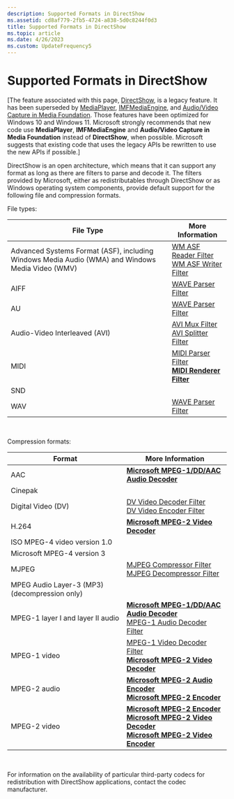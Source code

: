 ```yaml
---
description: Supported Formats in DirectShow
ms.assetid: cd8af779-2fb5-4724-a838-5d0c8244f0d3
title: Supported Formats in DirectShow
ms.topic: article
ms.date: 4/26/2023
ms.custom: UpdateFrequency5
---
```


# Supported Formats in DirectShow

\[The feature associated with this page, [DirectShow](/windows/win32/directshow/directshow), is a legacy feature. It has been superseded by [MediaPlayer](/uwp/api/Windows.Media.Playback.MediaPlayer), [IMFMediaEngine](/windows/win32/api/mfmediaengine/nn-mfmediaengine-imfmediaengine), and [Audio/Video Capture in Media Foundation](/windows/win32/medfound/audio-video-capture-in-media-foundation). Those features have been optimized for Windows 10 and Windows 11. Microsoft strongly recommends that new code use **MediaPlayer**, **IMFMediaEngine** and **Audio/Video Capture in Media Foundation** instead of **DirectShow**, when possible. Microsoft suggests that existing code that uses the legacy APIs be rewritten to use the new APIs if possible.\]

DirectShow is an open architecture, which means that it can support any format as long as there are filters to parse and decode it. The filters provided by Microsoft, either as redistributables through DirectShow or as Windows operating system components, provide default support for the following file and compression formats.

File types:



| File Type                                                                                        | More Information                                                                                                                  |
|--------------------------------------------------------------------------------------------------|-----------------------------------------------------------------------------------------------------------------------------------|
| Advanced Systems Format (ASF), including Windows Media Audio (WMA) and Windows Media Video (WMV) | [WM ASF Reader Filter](about-the-wm-asf-reader-filter.md)<br/> [WM ASF Writer Filter](wm-asf-writer-filter.md)<br/> |
| AIFF                                                                                             | [WAVE Parser Filter](wave-parser-filter.md)                                                                                      |
| AU                                                                                               | [WAVE Parser Filter](wave-parser-filter.md)                                                                                      |
| Audio-Video Interleaved (AVI)                                                                    | [AVI Mux Filter](avi-mux-filter.md)<br/> [AVI Splitter Filter](avi-splitter-filter.md)<br/>                         |
| MIDI                                                                                             | [MIDI Parser Filter](midi-parser-filter.md)<br/> [**MIDI Renderer Filter**](midi-renderer-filter.md)<br/>           |
| SND                                                                                              |                                                                                                                                   |
| WAV                                                                                              | [WAVE Parser Filter](wave-parser-filter.md)                                                                                      |



 

Compression formats:



| Format                                        | More Information                                                                                                                                                                                                                                |
|-----------------------------------------------|-------------------------------------------------------------------------------------------------------------------------------------------------------------------------------------------------------------------------------------------------|
| AAC                                           | [**Microsoft MPEG-1/DD/AAC Audio Decoder**](microsoft-mpeg-1-dd-audio-decoder.md)                                                                                                                                                              |
| Cinepak                                       |                                                                                                                                                                                                                                                 |
| Digital Video (DV)                            | [DV Video Decoder Filter](dv-video-decoder-filter.md)<br/> [DV Video Encoder Filter](dv-video-encoder-filter.md)<br/>                                                                                                             |
| H.264                                         | [**Microsoft MPEG-2 Video Decoder**](microsoft-mpeg-2-video-decoder.md)                                                                                                                                                                        |
| ISO MPEG-4 video version 1.0                  |                                                                                                                                                                                                                                                 |
| Microsoft MPEG-4 version 3                    |                                                                                                                                                                                                                                                 |
| MJPEG                                         | [MJPEG Compressor Filter](mjpeg-compressor-filter.md)<br/> [MJPEG Decompressor Filter](mjpeg-decompressor-filter.md)<br/>                                                                                                         |
| MPEG Audio Layer-3 (MP3) (decompression only) |                                                                                                                                                                                                                                                 |
| MPEG-1 layer I and layer II audio             | [**Microsoft MPEG-1/DD/AAC Audio Decoder**](microsoft-mpeg-1-dd-audio-decoder.md)<br/> [MPEG-1 Audio Decoder Filter](mpeg-1-audio-decoder-filter.md)<br/>                                                                         |
| MPEG-1 video                                  | [MPEG-1 Video Decoder Filter](mpeg-1-video-decoder-filter.md)<br/> [**Microsoft MPEG-2 Video Decoder**](microsoft-mpeg-2-video-decoder.md)<br/>                                                                                   |
| MPEG-2 audio                                  | [**Microsoft MPEG-2 Audio Encoder**](microsoft-mpeg-2-audio-encoder.md)<br/> [**Microsoft MPEG-2 Encoder**](microsoft-mpeg-2-encoder.md)<br/>                                                                                     |
| MPEG-2 video                                  | [**Microsoft MPEG-2 Encoder**](microsoft-mpeg-2-encoder.md)<br/> [**Microsoft MPEG-2 Video Decoder**](microsoft-mpeg-2-video-decoder.md)<br/> [**Microsoft MPEG-2 Video Encoder**](microsoft-mpeg-2-video-encoder.md)<br/> |



 

For information on the availability of particular third-party codecs for redistribution with DirectShow applications, contact the codec manufacturer.

 

 




